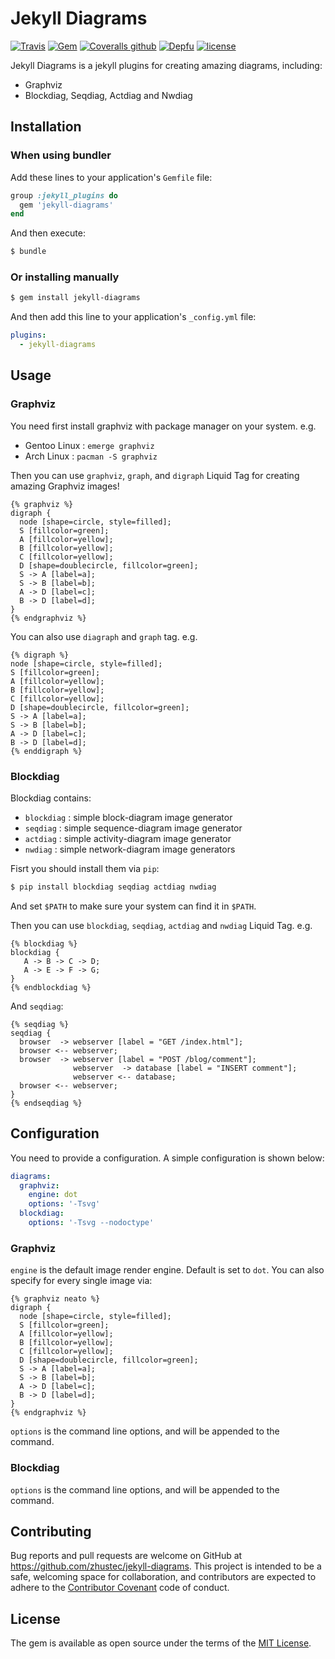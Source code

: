 # Jekyll Diagrams

[![Travis](https://img.shields.io/travis/zhustec/jekyll-diagrams.svg?style=flat-square)](https://travis-ci.com/zhustec/jekyll-diagrams)
[![Gem](https://img.shields.io/gem/v/jekyll-diagrams.svg?style=flat-square)](https://rubygems.org/gems/jekyll-diagrams)
[![Coveralls github](https://img.shields.io/coveralls/github/zhustec/jekyll-diagrams/master.svg?style=flat-square)](https://coveralls.io/github/zhustec/jekyll-diagrams)
[![Depfu](https://img.shields.io/depfu/zhustec/jekyll-diagrams.svg?style=flat-square)](https://depfu.com/repos/zhustec/jekyll-diagrams)
[![license](https://img.shields.io/github/license/zhustec/jekyll-diagrams.svg?style=flat-square)](https://github.com/zhustec/jekyll-diagrams/blob/master/LICENSE)

Jekyll Diagrams is a jekyll plugins for creating amazing diagrams, including:

- Graphviz
- Blockdiag, Seqdiag, Actdiag and Nwdiag

## Installation

### When using bundler

Add these lines to your application's `Gemfile` file:

```ruby
group :jekyll_plugins do
  gem 'jekyll-diagrams'
end
```

And then execute:

```bash
$ bundle
```

### Or installing manually

```bash
$ gem install jekyll-diagrams
```

And then add this line to your application's `_config.yml` file:

```yaml
plugins:
  - jekyll-diagrams
```

## Usage

### Graphviz

You need first install graphviz with package manager on your system. e.g.

* Gentoo Linux : `emerge graphviz`
* Arch Linux : `pacman -S graphviz`

Then you can use `graphviz`, `graph`, and `digraph` Liquid Tag for creating amazing Graphviz images!

```
{% graphviz %}
digraph {
  node [shape=circle, style=filled];
  S [fillcolor=green];
  A [fillcolor=yellow];
  B [fillcolor=yellow];
  C [fillcolor=yellow];
  D [shape=doublecircle, fillcolor=green];
  S -> A [label=a];
  S -> B [label=b];
  A -> D [label=c];
  B -> D [label=d];
}
{% endgraphviz %}
```

You can also use `diagraph` and `graph` tag. e.g.

```
{% digraph %}
node [shape=circle, style=filled];
S [fillcolor=green];
A [fillcolor=yellow];
B [fillcolor=yellow];
C [fillcolor=yellow];
D [shape=doublecircle, fillcolor=green];
S -> A [label=a];
S -> B [label=b];
A -> D [label=c];
B -> D [label=d];
{% enddigraph %}
```

### Blockdiag

Blockdiag contains:

* `blockdiag` : simple block-diagram image generator
* `seqdiag` : simple sequence-diagram image generator
* `actdiag` : simple activity-diagram image generator
* `nwdiag` : simple network-diagram image generators

Fisrt you should install them via `pip`:

```bash
$ pip install blockdiag seqdiag actdiag nwdiag
```

And set `$PATH` to make sure your system can find it in `$PATH`.

Then you can use `blockdiag`, `seqdiag`, `actdiag` and `nwdiag` Liquid Tag. e.g.

```
{% blockdiag %}
blockdiag {
   A -> B -> C -> D;
   A -> E -> F -> G;
}
{% endblockdiag %}
```

And `seqdiag`:

```
{% seqdiag %}
seqdiag {
  browser  -> webserver [label = "GET /index.html"];
  browser <-- webserver;
  browser  -> webserver [label = "POST /blog/comment"];
              webserver  -> database [label = "INSERT comment"];
              webserver <-- database;
  browser <-- webserver;
}
{% endseqdiag %}
```

## Configuration

You need to provide a configuration.
A simple configuration is shown below:

```yaml
diagrams:
  graphviz:
    engine: dot
    options: '-Tsvg'
  blockdiag:
    options: '-Tsvg --nodoctype'
```

### Graphviz

`engine` is the default image render engine. Default is set to `dot`. You can also specify for every single image via:

```
{% graphviz neato %}
digraph {
  node [shape=circle, style=filled];
  S [fillcolor=green];
  A [fillcolor=yellow];
  B [fillcolor=yellow];
  C [fillcolor=yellow];
  D [shape=doublecircle, fillcolor=green];
  S -> A [label=a];
  S -> B [label=b];
  A -> D [label=c];
  B -> D [label=d];
}
{% endgraphviz %}
```

`options` is the command line options, and will be appended to the command.

### Blockdiag

`options` is the command line options, and will be appended to the command.

## Contributing

Bug reports and pull requests are welcome on GitHub at https://github.com/zhustec/jekyll-diagrams. This project is intended to be a safe, welcoming space for collaboration, and contributors are expected to adhere to the [Contributor Covenant](http://contributor-covenant.org) code of conduct.

## License

The gem is available as open source under the terms of the [MIT License](http://opensource.org/licenses/MIT).
